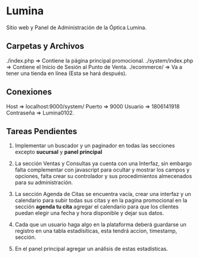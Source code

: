 # Lumina
Sitio web y Panel de Administración de la Óptica Lumina.

## Carpetas y Archivos

./index.php => Contiene la página principal promocional.
./system/index.php => Contiene el Inicio de Sesión al Punto de Venta.
./ecommerce/ => Va a tener una tienda en línea (Esta se hará después).

## Conexiones
Host => localhost:9000/system/
Puerto => 9000
Usuario => 1806141918
Contraseña => Lumina0102.

## Tareas Pendientes
1. Implementar un buscador y un paginador en todas las secciones excepto **sucursal** y **panel principal**

2. La sección Ventas y Consultas ya cuenta con una Interfaz, sin embargo falta complementar con javascript para ocultar y mostrar los campos y opciones, falta crear su controlador y sus procedimientos almecenados para su administración. 

3. La sección Agenda de Citas se encuentra vacía, crear una interfaz y un calendario para subir todas sus citas y en la pagina promocional en la sección **agenda tu cita** agregar el calendario para que los clientes puedan elegir una fecha y hora disponible y dejar sus datos.

4. Cada que un usuario haga algo en la plataforma deberá guardarse un registro en una tabla estadísiticas, esta tendrá accion, timestamp, sección.

5. En el panel principal agregar un análisis de estas estadísticas. 